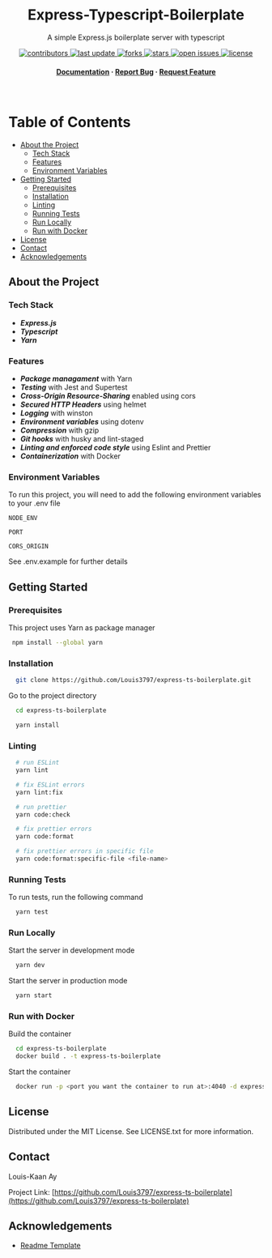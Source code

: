 <!--
Hey, thanks for using the awesome-readme-template template.
If you have any enhancements, then fork this project and create a pull request
or just open an issue with the label "enhancement".

Don't forget to give this project a star for additional support ;)
Maybe you can mention me or this repo in the acknowledgements too
-->
<div align="center">

  <h1>Express-Typescript-Boilerplate</h1>
  
  <p>
    A simple Express.js boilerplate server with typescript
  </p>
  
  
<!-- Badges -->
<p>
  <a href="https://github.com/Louis3797/awesome-readme-template/graphs/contributors">
    <img src="https://img.shields.io/github/contributors/Louis3797/awesome-readme-template" alt="contributors" />
  </a>
  <a href="">
    <img src="https://img.shields.io/github/last-commit/Louis3797/express-ts-boilerplate" alt="last update" />
  </a>
  <a href="https://github.com/Louis3797/express-ts-boilerplate/network/members">
    <img src="https://img.shields.io/github/forks/Louis3797/express-ts-boilerplate" alt="forks" />
  </a>
  <a href="https://github.com/Louis3797/awesome-readme-template/stargazers">
    <img src="https://img.shields.io/github/stars/Louis3797/express-ts-boilerplate" alt="stars" />
  </a>
  <a href="https://github.com/Louis3797/express-ts-boilerplate/issues/">
    <img src="https://img.shields.io/github/issues/Louis3797/express-ts-boilerplate" alt="open issues" />
  </a>
  <a href="https://github.com/Louis3797/express-ts-boilerplate/blob/master/LICENSE">
    <img src="https://img.shields.io/github/license/Louis3797/express-ts-boilerplate.svg" alt="license" />
  </a>
</p>
   
<h4>
    <a href="https://github.com/Louis3797/express-ts-boilerplate">Documentation</a>
  <span> · </span>
    <a href="https://github.com/Louis3797/express-ts-boilerplate/issues/">Report Bug</a>
  <span> · </span>
    <a href="https://github.com/Louis3797/express-ts-boilerplate/issues/">Request Feature</a>
  </h4>
</div>

<br />

<!-- Table of Contents -->

# Table of Contents

- [About the Project](#about-the-project)
  - [Tech Stack](#tech-stack)
  - [Features](#features)
  - [Environment Variables](#environment-variables)
- [Getting Started](#getting-started)
  - [Prerequisites](#prerequisites)
  - [Installation](#installation)
  - [Linting](#linting)
  - [Running Tests](#running-tests)
  - [Run Locally](#run-locally)
  - [Run with Docker](#run-with-docker)
- [License](#license)
- [Contact](#contact)
- [Acknowledgements](#acknowledgements)

<!-- About the Project -->

## About the Project

<!-- TechStack -->

### Tech Stack

- **_Express.js_**
- **_Typescript_**
- **_Yarn_**

<!-- Features -->

### Features

- **_Package managament_** with Yarn
- **_Testing_** with Jest and Supertest
- **_Cross-Origin Resource-Sharing_** enabled using cors
- **_Secured HTTP Headers_** using helmet
- **_Logging_** with winston
- **_Environment variables_** using dotenv
- **_Compression_** with gzip
- **_Git hooks_** with husky and lint-staged
- **_Linting and enforced code style_** using Eslint and Prettier
- **_Containerization_** with Docker

<!-- Env Variables -->

### Environment Variables

To run this project, you will need to add the following environment variables to your .env file

`NODE_ENV`

`PORT`

`CORS_ORIGIN`

See .env.example for further details

<!-- Getting Started -->

## Getting Started

<!-- Prerequisites -->

### Prerequisites

This project uses Yarn as package manager

```bash
 npm install --global yarn
```

<!-- Installation -->

### Installation

```bash
  git clone https://github.com/Louis3797/express-ts-boilerplate.git
```

Go to the project directory

```bash
  cd express-ts-boilerplate
```

```bash
  yarn install
```

### Linting

```bash
  # run ESLint
  yarn lint

  # fix ESLint errors
  yarn lint:fix

  # run prettier
  yarn code:check

  # fix prettier errors
  yarn code:format

  # fix prettier errors in specific file
  yarn code:format:specific-file <file-name>
```

<!-- Running Tests -->

### Running Tests

To run tests, run the following command

```bash
  yarn test
```

<!-- Run Locally -->

### Run Locally

Start the server in development mode

```bash
  yarn dev
```

Start the server in production mode

```bash
  yarn start
```

<!-- Run with Docker -->

### Run with Docker

Build the container

```bash
  cd express-ts-boilerplate
  docker build . -t express-ts-boilerplate
```

Start the container

```bash
  docker run -p <port you want the container to run at>:4040 -d express-ts-boilerplate
```

<!-- License -->

## License

Distributed under the MIT License. See LICENSE.txt for more information.

<!-- Contact -->

## Contact

Louis-Kaan Ay

Project Link: [https://github.com/Louis3797/express-ts-boilerplate](https://github.com/Louis3797/express-ts-boilerplate)

<!-- Acknowledgments -->

## Acknowledgements

- [Readme Template](https://github.com/Louis3797/awesome-readme-template)
